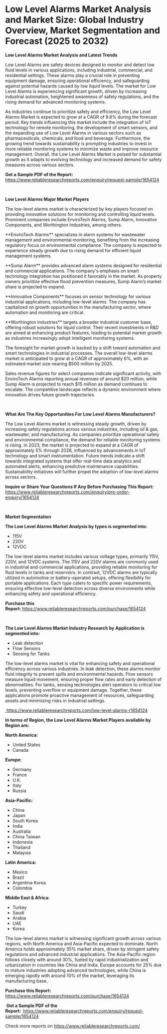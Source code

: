 <p><h1>Low Level Alarms Market Analysis and Market Size: Global Industry Overview, Market Segmentation and Forecast (2025 to 2032)</h1></p><p><strong>Low Level Alarms Market Analysis and Latest Trends</strong></p>
<p><p>Low Level Alarms are safety devices designed to monitor and detect low fluid levels in various applications, including industrial, commercial, and residential settings. These alarms play a crucial role in preventing equipment damage, ensuring operational efficiency, and safeguarding against potential hazards caused by low liquid levels. The market for Low Level Alarms is experiencing significant growth, driven by increasing industrial automation, heightened awareness of safety regulations, and the rising demand for advanced monitoring systems.</p><p>As industries continue to prioritize safety and efficiency, the Low Level Alarms Market is expected to grow at a CAGR of 9.8% during the forecast period. Key trends influencing this market include the integration of IoT technology for remote monitoring, the development of smart sensors, and the expanding use of Low Level Alarms in various sectors such as pharmaceuticals, chemicals, and food and beverage. Furthermore, the growing trend towards sustainability is prompting industries to invest in more reliable monitoring systems to minimize waste and improve resource management. Overall, the Low Level Alarms Market is poised for substantial growth as it adapts to evolving technology and increased demand for safety measures across various sectors.</p></p>
<p><strong>Get a Sample PDF of the Report:&nbsp;</strong> <a href="https://www.reliableresearchreports.com/enquiry/request-sample/1654124?utm_campaign=3579&utm_medium=2&utm_source=Github&utm_content=ia&utm_term=11042025&utm_id=low-level-alarms">https://www.reliableresearchreports.com/enquiry/request-sample/1654124</a></p>
<p>&nbsp;</p>
<p><strong>Low Level Alarms Major Market Players</strong></p>
<p><p>The low-level alarms market is characterized by key players focused on providing innovative solutions for monitoring and controlling liquid levels. Prominent companies include EnviroTech Alarms, Sump Alarm, Innovative Components, and Worthington Industries, among others. </p><p>**EnviroTech Alarms** specializes in alarm systems for wastewater management and environmental monitoring, benefiting from the increasing regulatory focus on environmental compliance. The company is expected to experience steady growth due to rising demand for efficient liquid management systems.</p><p>**Sump Alarm** provides advanced alarm systems designed for residential and commercial applications. The company's emphasis on smart technology integration has positioned it favorably in the market. As property owners prioritize effective flood prevention measures, Sump Alarm’s market share is projected to expand.</p><p>**Innovative Components** focuses on sensor technology for various industrial applications, including low-level alarms. The company has capitalized on growth opportunities in the manufacturing sector, where automation and monitoring are critical.</p><p>**Worthington Industries** targets a broader industrial customer base, offering robust solutions for liquid control. Their recent investments in R&D are aimed at enhancing product features, leading to potential market growth as industries increasingly adopt intelligent monitoring systems.</p><p>The foresight for market growth is backed by a shift toward automation and smart technologies in industrial processes. The overall low-level alarms market is anticipated to grow at a CAGR of approximately 6%, with an estimated market size nearing $500 million by 2025. </p><p>Sales revenue figures for select companies indicate significant activity, with EnviroTech Alarms reporting annual revenues of around $20 million, while Sump Alarm is projected to reach $15 million as demand continues to escalate. The competitive landscape reflects a dynamic environment where innovation drives future growth trajectories.</p></p>
<p>&nbsp;</p>
<p><strong>What Are The Key Opportunities For Low Level Alarms Manufacturers?</strong></p>
<p><p>The Low Level Alarms market is witnessing steady growth, driven by increasing safety regulations across various industries, including oil & gas, wastewater, and manufacturing. As companies prioritize operational safety and environmental compliance, the demand for reliable monitoring systems is rising. In 2023, the market is projected to expand at a CAGR of approximately 5% through 2028, influenced by advancements in IoT technology and smart instrumentation. Future trends indicate a shift towards integrated systems that offer real-time data analytics and automated alerts, enhancing predictive maintenance capabilities. Sustainability initiatives will further propel the adoption of low-level alarms across sectors.</p></p>
<p><strong>Inquire or Share Your Questions If Any Before Purchasing This Report:</strong> <a href="https://www.reliableresearchreports.com/enquiry/pre-order-enquiry/1654124?utm_campaign=3579&utm_medium=2&utm_source=Github&utm_content=ia&utm_term=11042025&utm_id=low-level-alarms">https://www.reliableresearchreports.com/enquiry/pre-order-enquiry/1654124</a></p>
<p>&nbsp;</p>
<p><strong>Market Segmentation</strong></p>
<p><strong>The Low Level Alarms Market Analysis by types is segmented into:</strong></p>
<p><ul><li>115V</li><li>220V</li><li>12VDC</li></ul></p>
<p><p>The low-level alarms market includes various voltage types, primarily 115V, 220V, and 12VDC systems. The 115V and 220V alarms are commonly used in industrial and commercial applications, providing reliable monitoring for fluid levels in tanks and reservoirs. In contrast, 12VDC alarms are typically utilized in automotive or battery-operated setups, offering flexibility for portable applications. Each type caters to specific power requirements, ensuring effective low-level detection across diverse environments while enhancing safety and operational efficiency.</p></p>
<p><strong>Purchase this Report:&nbsp;</strong><a href="https://www.reliableresearchreports.com/purchase/1654124?utm_campaign=3579&utm_medium=2&utm_source=Github&utm_content=ia&utm_term=11042025&utm_id=low-level-alarms">https://www.reliableresearchreports.com/purchase/1654124</a></p>
<p>&nbsp;</p>
<p><strong>The Low Level Alarms Market Industry Research by Application is segmented into:</strong></p>
<p><ul><li>Leak detection</li><li>Flow Sensors</li><li>Sensing for Tanks</li></ul></p>
<p><p>The low-level alarms market is vital for enhancing safety and operational efficiency across various industries. In leak detection, these alarms monitor fluid integrity to prevent spills and environmental hazards. Flow sensors measure liquid movement, ensuring proper flow rates and early detection of abnormalities. For tanks, sensing technologies alert operators to critical low levels, preventing overflow or equipment damage. Together, these applications promote proactive management of resources, safeguarding assets and minimizing risks in industrial settings.</p></p>
<p><a href="https://www.reliableresearchreports.com/low-level-alarms-r1654124?utm_campaign=3579&utm_medium=2&utm_source=Github&utm_content=ia&utm_term=11042025&utm_id=low-level-alarms">&nbsp;https://www.reliableresearchreports.com/low-level-alarms-r1654124</a></p>
<p><strong>In terms of Region, the Low Level Alarms Market Players available by Region are:</strong></p>
<p>
    <p> <strong> North America: </strong>
        <ul>
            <li>United States</li>
            <li>Canada</li>
        </ul>
        </p> 
    <p> <strong> Europe: </strong>
        <ul>
            <li>Germany</li>
            <li>France</li>
            <li>U.K.</li>
            <li>Italy</li>
            <li>Russia</li>
        </ul>
        </p> 
    <p> <strong> Asia-Pacific: </strong>
        <ul>
            <li>China</li>
            <li>Japan</li>
            <li>South Korea</li>
            <li>India</li>
            <li>Australia</li>
            <li>China Taiwan</li>
            <li>Indonesia</li>
            <li>Thailand</li>
            <li>Malaysia</li>
        </ul>
        </p> 
    <p> <strong> Latin America: </strong>
        <ul>
            <li>Mexico</li>
            <li>Brazil</li>
            <li>Argentina Korea</li>
            <li>Colombia</li>
        </ul>
        </p> 
    <p> <strong> Middle East & Africa: </strong>
        <ul>
            <li>Turkey</li>
            <li>Saudi</li>
            <li>Arabia</li>
            <li>UAE</li>
            <li>Korea</li>
        </ul>
    </p>
    </p>
<p><p>The low-level alarms market is witnessing significant growth across various regions, with North America and Asia-Pacific expected to dominate. North America holds approximately 35% market share, driven by stringent safety regulations and advanced industrial applications. The Asia-Pacific region follows closely with around 30%, fueled by rapid industrialization and urbanization in countries like China and India. Europe accounts for 25% due to mature industries adopting advanced technologies, while China is emerging rapidly with around 10% of the market, leveraging its manufacturing base.</p></p>
<p><strong>Purchase this Report: </strong><a href="https://www.reliableresearchreports.com/purchase/1654124?utm_campaign=3579&utm_medium=2&utm_source=Github&utm_content=ia&utm_term=11042025&utm_id=low-level-alarms">https://www.reliableresearchreports.com/purchase/1654124</a></p>
<p>&nbsp;<strong>Get a Sample PDF of the Report:&nbsp;&nbsp;</strong><a href="https://www.reliableresearchreports.com/enquiry/request-sample/1654124?utm_campaign=3579&utm_medium=2&utm_source=Github&utm_content=ia&utm_term=11042025&utm_id=low-level-alarms">https://www.reliableresearchreports.com/enquiry/request-sample/1654124</a></p>
<p><strong></strong></p>
<p>Check more reports on <a href="https://www.reliableresearchreports.com/?utm_campaign=3579&utm_medium=2&utm_source=Github&utm_content=ia&utm_term=11042025&utm_id=low-level-alarms">https://www.reliableresearchreports.com/</a></p>
